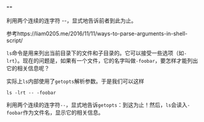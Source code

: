 ### --
  利用两个连续的连字符 --，显式地告诉前者到此为止。
  
  参考https://liam0205.me/2016/11/11/ways-to-parse-arguments-in-shell-script/
  
  `ls`命令是用来列出当前目录下的文件和子目录的。它可以接受一些选项（如`-lrt`）。现在的问题是，如果有一个文件，它的名字叫做`-foobar`，要怎样才能列出
  它的相关信息呢？

  实际上`ls`内部使用了`getopts`解析参数。于是我们可以这样

    ls -lrt -- -foobar
    
  利用两个连续的连字符`--`，显式地告诉`getopts`：到这为止！然后，`ls`会读入`-foobar`作为文件名，显示它的相关信息。
